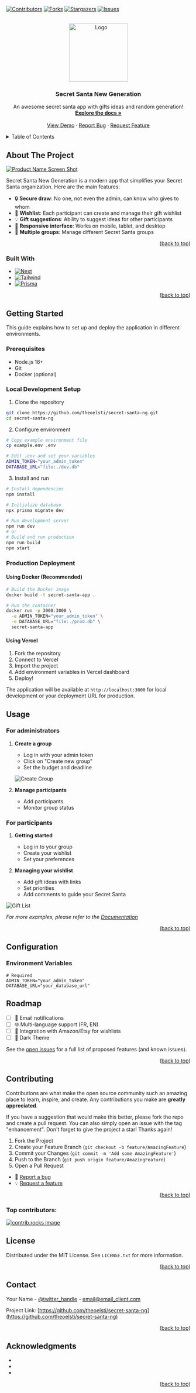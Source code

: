 <!-- Improved compatibility of back to top link: See: https://github.com/othneildrew/Best-README-Template/pull/73 -->

<a id="readme-top"></a>

<!--
*** Thanks for checking out the Best-README-Template. If you have a suggestion
*** that would make this better, please fork the repo and create a pull request
*** or simply open an issue with the tag "enhancement".
*** Don't forget to give the project a star!
*** Thanks again! Now go create something AMAZING! :D
-->

<!-- PROJECT SHIELDS -->
<!--
*** I'm using markdown "reference style" links for readability.
*** Reference links are enclosed in brackets [ ] instead of parentheses ( ).
*** See the bottom of this document for the declaration of the reference variables
*** for contributors-url, forks-url, etc. This is an optional, concise syntax you may use.
*** https://www.markdownguide.org/basic-syntax/#reference-style-links
-->

[![Contributors][contributors-shield]][contributors-url]
[![Forks][forks-shield]][forks-url]
[![Stargazers][stars-shield]][stars-url]
[![Issues][issues-shield]][issues-url]

<!-- [![MIT License][license-shield]][license-url] -->

<!-- [![LinkedIn][linkedin-shield]][linkedin-url] -->

<!-- PROJECT LOGO -->
<br />
<div align="center">
  <a href="https://github.com/theoelsti/secret-santa-ng">
    <img src="images/logo.jpeg" alt="Logo" width="160" height="160">
  </a>

<h3 align="center">Secret Santa New Generation</h3>

  <p align="center">
    An awesome secret santa app with gifts ideas and random generation!
    <br />
    <a href="https://github.com/theoelsti/secret-santa-ng"><strong>Explore the docs »</strong></a>
    <br />
    <br />
    <a href="https://github.com/theoelsti/secret-santa-ng">View Demo</a>
    ·
    <a href="https://github.com/theoelsti/secret-santa-ng/issues/new?labels=bug&template=bug-report---.md">Report Bug</a>
    ·
    <a href="https://github.com/theoelsti/secret-santa-ng/issues/new?labels=enhancement&template=feature-request---.md">Request Feature</a>
  </p>
</div>

<!-- TABLE OF CONTENTS -->
<details>
  <summary>Table of Contents</summary>
  <ol>
    <li>
      <a href="#about-the-project">About The Project</a>
      <ul>
        <li><a href="#built-with">Built With</a></li>
      </ul>
    </li>
    <li>
      <a href="#getting-started">Getting Started</a>
      <ul>
        <li><a href="#prerequisites">Prerequisites</a></li>
        <li><a href="#installation">Installation</a></li>
      </ul>
    </li>
    <li><a href="#usage">Usage</a></li>
    <li><a href="#roadmap">Roadmap</a></li>
    <li><a href="#contributing">Contributing</a></li>
    <li><a href="#license">License</a></li>
    <li><a href="#contact">Contact</a></li>
    <li><a href="#acknowledgments">Acknowledgments</a></li>
  </ol>
</details>

<!-- ABOUT THE PROJECT -->

## About The Project

[![Product Name Screen Shot][product-screenshot]](https://example.com)

Secret Santa New Generation is a modern app that simplifies your Secret Santa organization. Here are the main features:

- 🔒 **Secure draw**: No one, not even the admin, can know who gives to whom
- 🎁 **Wishlist**: Each participant can create and manage their gift wishlist
- 💡 **Gift suggestions**: Ability to suggest ideas for other participants
- 📱 **Responsive interface**: Works on mobile, tablet, and desktop
- 👥 **Multiple groups**: Manage different Secret Santa groups

<p align="right">(<a href="#readme-top">back to top</a>)</p>

### Built With

- [![Next][Next.js]][Next-url]
- [![Tailwind][Tailwind]][Tailwind-url]
- [![Prisma][Prisma]][Prisma-url]

<p align="right">(<a href="#readme-top">back to top</a>)</p>

## Getting Started

This guide explains how to set up and deploy the application in different environments.

### Prerequisites

- Node.js 18+
- Git
- Docker (optional)

### Local Development Setup

1. Clone the repository

```sh
git clone https://github.com/theoelsti/secret-santa-ng.git
cd secret-santa-ng
```

2. Configure environment

```sh
# Copy example environment file
cp example.env .env

# Edit .env and set your variables
ADMIN_TOKEN="your_admin_token"
DATABASE_URL="file:./dev.db"
```

3. Install and run

```sh
# Install dependencies
npm install

# Initialize database
npx prisma migrate dev

# Run development server
npm run dev
# or
# Build and run production
npm run build
npm start
```

### Production Deployment

#### Using Docker (Recommended)

```sh
# Build the Docker image
docker build -t secret-santa-app .

# Run the container
docker run -p 3000:3000 \
  -e ADMIN_TOKEN="your_admin_token" \
  -e DATABASE_URL="file:./prod.db" \
  secret-santa-app
```

#### Using Vercel

1. Fork the repository
2. Connect to Vercel
3. Import the project
4. Add environment variables in Vercel dashboard
5. Deploy!

The application will be available at `http://localhost:3000` for local development or your deployment URL for production.

<!-- USAGE EXAMPLES -->

## Usage

### For administrators

1. **Create a group**

   - Log in with your admin token
   - Click on "Create new group"
   - Set the budget and deadline

   ![Create Group](images/create-group.png)

2. **Manage participants**
   - Add participants
   - Monitor group status

### For participants

1. **Getting started**

   - Log in to your group
   - Create your wishlist
   - Set your preferences

2. **Managing your wishlist**
   - Add gift ideas with links
   - Set priorities
   - Add comments to guide your Secret Santa

![Gift List](images/gift-list.png)

_For more examples, please refer to the [Documentation](https://example.com)_

<p align="right">(<a href="#readme-top">back to top</a>)</p>

<!-- CONFIGURATION -->

## Configuration

### Environment Variables

```env
# Required
ADMIN_TOKEN="your_admin_token"
DATABASE_URL="your_database_url"
```

<!-- ROADMAP -->

## Roadmap

- [ ] 📨 Email notifications
- [ ] 🌐 Multi-language support (FR, EN)
- [ ] 🔄 Integration with Amazon/Etsy for wishlists
- [ ] 🎨 Dark Theme

See the [open issues](https://github.com/theoelsti/secret-santa-ng/issues) for a full list of proposed features (and known issues).

<p align="right">(<a href="#readme-top">back to top</a>)</p>

<!-- CONTRIBUTING -->

## Contributing

Contributions are what make the open source community such an amazing place to learn, inspire, and create. Any contributions you make are **greatly appreciated**.

If you have a suggestion that would make this better, please fork the repo and create a pull request. You can also simply open an issue with the tag "enhancement".
Don't forget to give the project a star! Thanks again!

1. Fork the Project
2. Create your Feature Branch (`git checkout -b feature/AmazingFeature`)
3. Commit your Changes (`git commit -m 'Add some AmazingFeature'`)
4. Push to the Branch (`git push origin feature/AmazingFeature`)
5. Open a Pull Request

- 🐛 [Report a bug](https://github.com/theoelsti/secret-santa-ng/issues/new?labels=bug&template=bug-report---.md)
- 💡 [Request a feature](https://github.com/theoelsti/secret-santa-ng/issues/new?labels=enhancement&template=feature-request---.md)

<p align="right">(<a href="#readme-top">back to top</a>)</p>

### Top contributors:

<a href="https://github.com/theoelsti/secret-santa-ng/graphs/contributors">
  <img src="https://contrib.rocks/image?repo=github_username/repo_name" alt="contrib.rocks image" />
</a>

<!-- LICENSE -->

## License

Distributed under the MIT License. See `LICENSE.txt` for more information.

<p align="right">(<a href="#readme-top">back to top</a>)</p>

<!-- CONTACT -->

## Contact

Your Name - [@twitter_handle](https://twitter.com/twitter_handle) - email@email_client.com

Project Link: [https://github.com/theoelsti/secret-santa-ng](https://github.com/theoelsti/secret-santa-ng)

<p align="right">(<a href="#readme-top">back to top</a>)</p>

<!-- ACKNOWLEDGMENTS -->

## Acknowledgments

- []()
- []()
- []()

<p align="right">(<a href="#readme-top">back to top</a>)</p>

<!-- MARKDOWN LINKS & IMAGES -->
<!-- https://www.markdownguide.org/basic-syntax/#reference-style-links -->

[contributors-shield]: https://img.shields.io/github/contributors/github_username/repo_name.svg?style=for-the-badge
[contributors-url]: https://github.com/theoelsti/secret-santa-ng/graphs/contributors
[forks-shield]: https://img.shields.io/github/forks/github_username/repo_name.svg?style=for-the-badge
[forks-url]: https://github.com/theoelsti/secret-santa-ng/network/members
[stars-shield]: https://img.shields.io/github/stars/github_username/repo_name.svg?style=for-the-badge
[stars-url]: https://github.com/theoelsti/secret-santa-ng/stargazers
[issues-shield]: https://img.shields.io/github/issues/github_username/repo_name.svg?style=for-the-badge
[issues-url]: https://github.com/theoelsti/secret-santa-ng/issues
[license-shield]: https://img.shields.io/github/license/github_username/repo_name.svg?style=for-the-badge
[license-url]: https://github.com/theoelsti/secret-santa-ng/blob/master/LICENSE.txt
[linkedin-shield]: https://img.shields.io/badge/-LinkedIn-black.svg?style=for-the-badge&logo=linkedin&colorB=555
[linkedin-url]: https://linkedin.com/in/linkedin_username
[product-screenshot]: images/screenshot.png
[Next.js]: https://img.shields.io/badge/next.js-000000?style=for-the-badge&logo=nextdotjs&logoColor=white
[Next-url]: https://nextjs.org/
[Tailwind]: https://img.shields.io/badge/Tailwind_CSS-grey?style=for-the-badge&logo=tailwind-css&logoColor=38B2AC
[Tailwind-url]: https://tailwindcss.com/
[Prisma]: https://img.shields.io/badge/Prisma-3982CE?style=for-the-badge&logo=Prisma&logoColor=white
[Prisma-url]: https://www.prisma.io/
[React.js]: https://img.shields.io/badge/React-20232A?style=for-the-badge&logo=react&logoColor=61DAFB
[React-url]: https://reactjs.org/
[Vue.js]: https://img.shields.io/badge/Vue.js-35495E?style=for-the-badge&logo=vuedotjs&logoColor=4FC08D
[Vue-url]: https://vuejs.org/
[Angular.io]: https://img.shields.io/badge/Angular-DD0031?style=for-the-badge&logo=angular&logoColor=white
[Angular-url]: https://angular.io/
[Svelte.dev]: https://img.shields.io/badge/Svelte-4A4A55?style=for-the-badge&logo=svelte&logoColor=FF3E00
[Svelte-url]: https://svelte.dev/
[Laravel.com]: https://img.shields.io/badge/Laravel-FF2D20?style=for-the-badge&logo=laravel&logoColor=white
[Laravel-url]: https://laravel.com
[Bootstrap.com]: https://img.shields.io/badge/Bootstrap-563D7C?style=for-the-badge&logo=bootstrap&logoColor=white
[Bootstrap-url]: https://getbootstrap.com
[JQuery.com]: https://img.shields.io/badge/jQuery-0769AD?style=for-the-badge&logo=jquery&logoColor=white
[JQuery-url]: https://jquery.com
